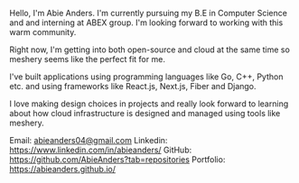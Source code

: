 Hello, I'm Abie Anders. I'm currently pursuing my B.E in Computer Science and and interning at ABEX group. I'm looking forward to working with this warm community.

Right now, I'm getting into both open-source and cloud at the same time so meshery seems like the perfect fit for me.

I've built applications using programming languages like Go, C++, Python etc. and using frameworks like React.js, Next.js, Fiber and Django.

I love making design choices in projects and really look forward to learning about how cloud infrastructure is designed and managed using tools like meshery.

Email: abieanders04@gmail.com
Linkedin: https://www.linkedin.com/in/abieanders/
GitHub: https://github.com/AbieAnders?tab=repositories
Portfolio: https://abieanders.github.io/
